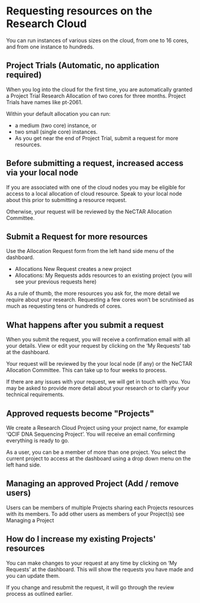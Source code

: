 # Requesting resources on the Research Cloud

You can run instances of various sizes on the cloud, from one to 16 cores, and
from one instance to hundreds.

## Project Trials (Automatic, no application required)

When you log into the cloud for the first time, you are automatically granted a
Project Trial Research Allocation of two cores for three months. Project Trials
have names like pt-2061.

Within your default allocation you can run:

- a medium (two core) instance, or
- two small (single core) instances.
- As you get near the end of Project Trial, submit a request for more resources.

## Before submitting a request, increased access via your local node

If you are associated with one of the cloud nodes you may be eligible for
access to a local allocation of cloud resource.  Speak to your local node about
this prior to submitting a resource request.

Otherwise, your request will be reviewed by the NeCTAR Allocation Committee.

## Submit a Request for more resources

Use the Allocation Request form from the left hand side menu of the dashboard.

- Allocations New Request creates a new project
- Allocations: My Requests adds resources to an existing project (you will see
  your previous requests here)

As a rule of thumb, the more resources you ask for, the more detail we require
about your research. Requesting a few cores won’t be scrutinised as much as
requesting tens or hundreds of cores.

## What happens after you submit a request

When you submit the request, you will receive a confirmation email with all
your details.  View or edit your request by clicking on the ‘My Requests’ tab
at the dashboard.

Your request will be reviewed by the your local node (if any) or the NeCTAR
Allocation Committee.  This can take up to four weeks to process.

If there are any issues with your request, we will get in touch with you.  You
may be asked to provide more detail about your research or to clarify your
technical requirements.

## Approved requests become "Projects"

We create a Research Cloud Project using your project name, for example ‘QCIF
DNA Sequencing Project’.  You will receive an email confirming everything is
ready to go.

As a user, you can be a member of more than one project.  You select the
current project to access at the dashboard using a drop down menu on the left
hand side.

## Managing an approved Project (Add / remove users)

Users can be members of multiple Projects sharing each Projects resources with
its members.  To add other users as members of your Project(s) see Managing a
Project

## How do I increase my existing Projects' resources

You can make changes to your request at any time by clicking on ‘My Requests’
at the dashboard.  This will show the requests you have made and you can update
them.

If you change and resubmit the request, it will go through the review process
as outlined earlier.
